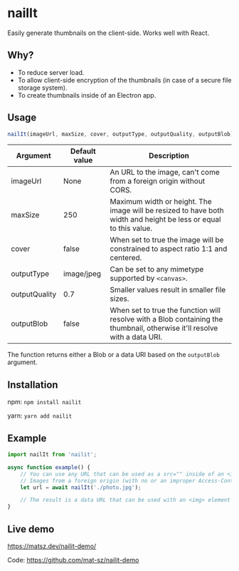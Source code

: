 # nailIt

Easily generate thumbnails on the client-side. Works well with React.

## Why?

* To reduce server load.
* To allow client-side encryption of the thumbnails (in case of a secure file storage system).
* To create thumbnails inside of an Electron app.

## Usage

```js
nailIt(imageUrl, maxSize, cover, outputType, outputQuality, outputBlob)
```

| Argument      | Default value | Description                                                            |
|---------------|---------------|------------------------------------------------------------------------|
| imageUrl      | None          | An URL to the image, can't come from a foreign origin without CORS.    |
| maxSize       | 250           | Maximum width or height. The image will be resized to have both width and height be less or equal to this value. |
| cover         | false         | When set to true the image will be constrained to aspect ratio 1:1 and centered. |
| outputType    | image/jpeg    | Can be set to any mimetype supported by `<canvas>`. |
| outputQuality | 0.7           | Smaller values result in smaller file sizes. |
| outputBlob    | false         | When set to true the function will resolve with a Blob containing the thumbnail, otherwise it'll resolve with a data URI. |

The function returns either a Blob or a data URI based on the `outputBlob` argument.

## Installation

npm: `npm install nailit`

yarn: `yarn add nailit`

## Example

```js
import nailIt from 'nailit';

async function example() {
    // You can use any URL that can be used as a src="" inside of an <img> tag.
    // Images from a foreign origin (with no or an improper Access-Control-Allow-Origin configuration) will result in a SecurityError being thrown.
    let url = await nailIt('./photo.jpg');

    // The result is a data URL that can be used with an <img> element as well.
}
```

## Live demo

https://matsz.dev/nailit-demo/

Code: https://github.com/mat-sz/nailit-demo